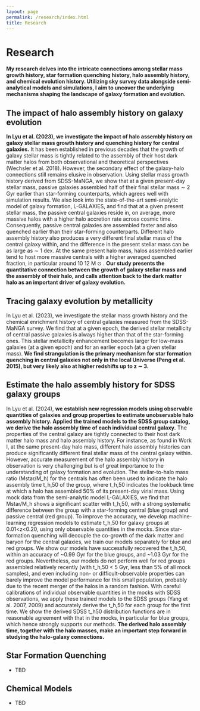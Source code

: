 ```yaml
---
layout: page
permalink: /research/index.html
title: Research
---
```


# Research

**My research delves into the intricate connections among stellar mass growth history, star formation quenching history, halo assembly history, and chemical evolution history. Utilizing sky survey data alongside semi-analytical models and simulations, I aim to uncover the underlying mechanisms shaping the landscape of galaxy formation and evolution.**



## The impact of halo assembly history on galaxy evolution

**In Lyu et al. (2023), we investigate the impact of halo assembly history on galaxy stellar mass growth history and quenching history for central galaxies.** It has been established in previous decades that the growth of galaxy stellar mass is tightly related to the assembly of their host dark matter halos from both observational and theoretical perspectives (Wechsler et al. 2018). However, the secondary effect of the galaxy-halo connections still remains elusive in observation. Using stellar mass growth history derived from SDSS-MaNGA, we show that at a given present-day stellar mass, passive galaxies assembled half of their final stellar mass ∼ 2 Gyr earlier than star-forming counterparts, which agrees well with simulation results. We also look into the state-of-the-art semi-analytic model of galaxy formation, L-GALAXIES, and find that at a given present stellar mass, the passive central galaxies reside in, on average, more massive halos with a higher halo accretion rate across cosmic time. Consequently, passive central galaxies are assembled faster and also quenched earlier than their star-forming counterparts. Different halo assembly history also produces a very different final stellar mass of the central galaxy within, and the difference in the present stellar mass can be as large as ∼ 1 dex. At the same present halo mass, halos assembled earlier tend to host more massive centrals with a higher averaged quenched fraction, in particular around 10 12 M ⊙ . **Our study presents the quantitative connection between the growth of galaxy stellar mass and the assembly of their halo, and calls attention back to the dark matter halo as an important driver of galaxy evolution.**





## Tracing galaxy evolution by metallicity

In Lyu et al. (2023), we investigate the stellar mass growth history and the chemical enrichment history of central galaxies measured from the SDSS-MaNGA survey. We find that at a given epoch, the derived stellar metallicity of central passive galaxies is always higher than that of the star-forming ones. This stellar metallicity enhancement becomes larger for low-mass galaxies (at a given epoch) and for an earlier epoch (at a given stellar mass). **We find strangulation is the primary mechanism for star formation quenching in central galaxies not only in the local Universe (Peng et al. 2015), but very likely also at higher redshifts up to z ∼ 3.**





## Estimate the halo assembly history for SDSS galaxy groups

In Lyu et al. (2024), **we establish new regression models using observable quantities of galaxies and group properties to estimate unobservable halo assembly history. Applied the trained models to the SDSS group catalog, we derive the halo assembly time of each individual central galaxy.** The properties of the central galaxy are tightly connected to their host dark matter halo mass and halo assembly history. For instance, as found in Work I, at the same present-day halo mass, different halo assembly histories can produce significantly different final stellar mass of the central galaxy within. However, accurate measurement of the halo assembly history in observation is very challenging but is of great importance to the understanding of galaxy formation and evolution. The stellar-to-halo mass ratio (Mstar/M_h) for the centrals has often been used to indicate the halo assembly time t_h,50 of the group, where t_h,50 indicates the lookback time at which a halo has assembled 50% of its present-day virial mass. Using mock data from the semi-analytic model L-GALAXIES, we find that Mstar/M_h shows a significant scatter with t_h,50, with a strong systematic difference between the group with a star-forming central (blue group) and passive central (red group). To improve the accuracy, we develop machine-learning regression models to estimate t_h,50 for galaxy groups at 0.01<z<0.20, using only observable quantities in the mocks. Since star-formation quenching will decouple the co-growth of the dark matter and baryon for the central galaxies, we train our models separately for blue and red groups. We show our models have successfully recovered the t_h,50, within an accuracy of ~0.99 Gyr for the blue groups, and ~1.03 Gyr for the red groups. Nevertheless, our models do not perform well for red groups assembled relatively recently (with t_h,50 < 5 Gyr, less than 5% of all mock samples), and even including non- or difficult-observable properties can barely improve the model performance for this small population, probably due to the recent merger of the halos in a random fashion. With careful calibrations of individual observable quantities in the mocks with SDSS observations, we apply these trained models to the SDSS groups (Yang et al. 2007, 2009) and accurately derive the t_h,50 for each group for the first time. We show the derived SDSS t_h50 distribution functions are in reasonable agreement with that in the mocks, in particular for blue groups, which hence strongly supports our methods. **The derived halo assembly time, together with the halo masses, make an important step forward in studying the halo-galaxy connections.**



## Star Formation Quenching

- TBD



## Chemical Models

- TBD

